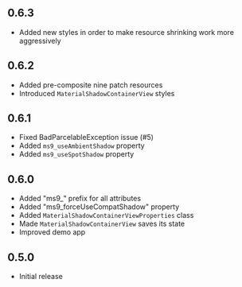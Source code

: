 ## 0.6.3
- Added new styles in order to make resource shrinking work more aggressively

## 0.6.2
- Added pre-composite nine patch resources
- Introduced `MaterialShadowContainerView` styles

## 0.6.1
- Fixed BadParcelableException issue (#5)
- Added `ms9_useAmbientShadow` property
- Added `ms9_useSpotShadow` property

## 0.6.0

- Added "ms9_" prefix for all attributes
- Added "ms9_forceUseCompatShadow" property
- Added `MaterialShadowContainerViewProperties` class
- Made `MaterialShadowContainerView` saves its state
- Improved demo app

## 0.5.0

- Initial release
